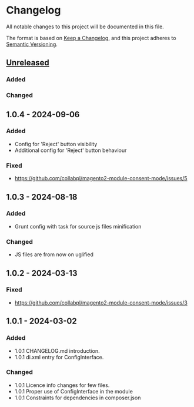 # Changelog

All notable changes to this project will be documented in this file.

The format is based on [Keep a Changelog](https://keepachangelog.com/en/1.1.0/),
and this project adheres to [Semantic Versioning](https://semver.org/spec/v2.0.0.html).

## [Unreleased]
### Added
### Changed

## 1.0.4 - 2024-09-06
### Added
- Config for 'Reject' button visibility
- Additional config for 'Reject' button behaviour
### Fixed
- https://github.com/collabpl/magento2-module-consent-mode/issues/5

## 1.0.3 - 2024-08-18
### Added
- Grunt config with task for source js files minification
### Changed
- JS files are from now on uglified

## 1.0.2 - 2024-03-13
### Fixed
- https://github.com/collabpl/magento2-module-consent-mode/issues/3

## 1.0.1 - 2024-03-02
### Added
- 1.0.1 CHANGELOG.md introduction.
- 1.0.1 di.xml entry for ConfigInterface.

### Changed
- 1.0.1 Licence info changes for few files.
- 1.0.1 Proper use of ConfigInterface in the module
- 1.0.1 Constraints for dependencies in composer.json

[unreleased]: https://github.com/collabpl/magento2-module-consent-mode/compare/1.0.4...HEAD
[1.0.4]: https://github.com/collabpl/magento2-module-consent-mode/compare/1.0.3...1.0.4
[1.0.3]: https://github.com/collabpl/magento2-module-consent-mode/compare/1.0.2...1.0.3
[1.0.2]: https://github.com/collabpl/magento2-module-consent-mode/compare/1.0.1...1.0.2
[1.0.1]: https://github.com/collabpl/magento2-module-consent-mode/compare/1.0.0...1.0.1
[1.0.0]: https://github.com/collabpl/magento2-module-consent-mode/releases/tag/1.0.0
